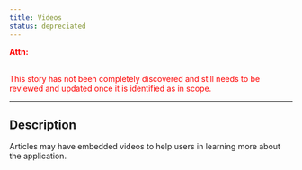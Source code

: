 ```yaml
---
title: Videos
status: depreciated
---
```


<font style="color:#ff0000">
<b>Attn:</b><br/><br/>

This story has not been completely discovered and still needs to be reviewed and updated once it is identified as in scope.
</font>

---

## Description

Articles may have embedded videos to help users in learning more about the application.
